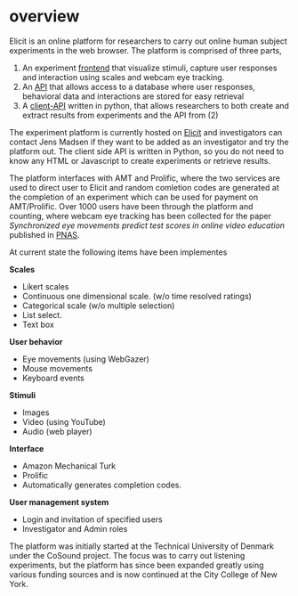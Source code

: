 # overview

Elicit is an online platform for researchers to carry out online human subject experiments in the web browser. The platform is comprised of three parts, 

1. An experiment [frontend](https://github.com/elicit-experiment/frontend "Frontend") that visualize stimuli, capture user responses and interaction using scales and webcam eye tracking. 
2. An [API](https://github.com/elicit-experiment/api "API") that allows access to a database where user responses, behavioral data and interactions are stored for easy retrieval 
3. A [client-API](https://github.com/elicit-experiment/client-api "Client API") written in python, that allows researchers to both create and extract results from experiments and the API from (2) 

The experiment platform is currently hosted on [Elicit](http://elicit-experiment.com/ "Elicit") and investigators can contact Jens Madsen if they want to be added as an investigator and try the platform out. The client side API is written in Python, so you do not need to know any HTML or Javascript to create experiments or retrieve results. 

The platform interfaces with AMT and Prolific, where the two services are used to direct user to Elicit and random comletion codes are generated at the completion of an experiment which can be used for payment on AMT/Prolific. Over 1000 users have been through the platform and counting, where webcam eye tracking has been collected for the paper *Synchronized eye movements predict test scores in online video education* published in [PNAS](https://www.pnas.org/content/118/5/e2016980118 "PNAS"). 


At current state the following items have been implementes

**Scales**
- Likert scales
- Continuous one dimensional scale. (w/o time resolved ratings)
- Categorical scale (w/o multiple selection)
- List select.
- Text box

**User behavior**
- Eye movements (using WebGazer)
- Mouse movements
- Keyboard events

**Stimuli**
- Images
- Video (using YouTube)
- Audio (web player)

**Interface**
- Amazon Mechanical Turk
- Prolific
- Automatically generates completion codes. 

**User management system**
- Login and invitation of specified users
- Investigator and Admin roles

The platform was initially started at the Technical University of Denmark under the CoSound project. The focus was to carry out listening experiments, but the platform has since been expanded greatly using various funding sources and is now continued at the City College of New York. 
